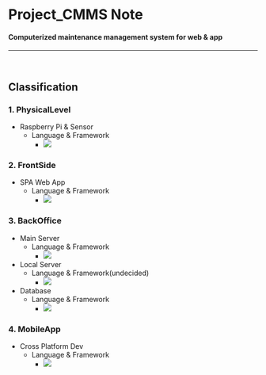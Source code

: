 # Project_CMMS Note
#### Computerized maintenance management system for web &amp; app

***

<br>

## Classification
### 1. PhysicalLevel
* Raspberry Pi & Sensor
  * Language & Framework
    * <img src="https://img.shields.io/badge/-Python-437ab8">

### 2. FrontSide
* SPA Web App
  * Language & Framework
    * <img src="https://img.shields.io/badge/-React.JS-79efff">

### 3. BackOffice
* Main Server
  * Language & Framework
    * <img src="https://img.shields.io/badge/-Spring Boot-green">
* Local Server
  * Language & Framework(undecided)
    * <img src="https://img.shields.io/badge/-Express.js-yellow">
* Database
  * Language & Framework
    * <img src="https://img.shields.io/badge/-MySQL-gray">

### 4. MobileApp
* Cross Platform Dev
  * Language & Framework
    * <img src="https://img.shields.io/badge/-Flutter-blue">
